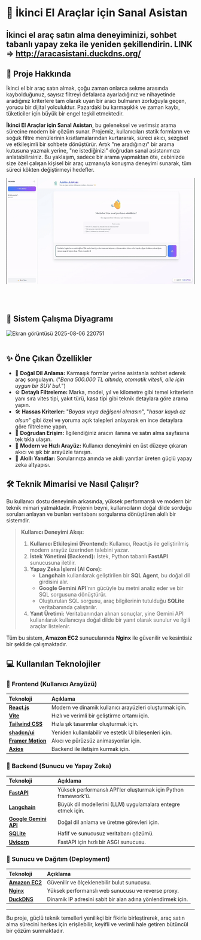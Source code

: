 # 🚗 İkinci El Araçlar için Sanal Asistan

**İkinci el araç satın alma deneyiminizi, sohbet tabanlı yapay zeka ile yeniden şekillendirin.**
LINK => http://aracasistani.duckdns.org/
---

## 📖 Proje Hakkında

İkinci el bir araç satın almak, çoğu zaman onlarca sekme arasında kaybolduğunuz, sayısız filtreyi defalarca ayarladığınız ve nihayetinde aradığınız kriterlere tam olarak uyan bir aracı bulmanın zorluğuyla geçen, yorucu bir dijital yolculuktur. Pazardaki bu karmaşıklık ve zaman kaybı, tüketiciler için büyük bir engel teşkil etmektedir.

**İkinci El Araçlar için Sanal Asistan**, bu geleneksel ve verimsiz arama sürecine modern bir çözüm sunar. Projemiz, kullanıcıları statik formların ve soğuk filtre menülerinin kısıtlamalarından kurtararak, süreci akıcı, sezgisel ve etkileşimli bir sohbete dönüştürür. Artık "ne aradığınızı" bir arama kutusuna yazmak yerine, "ne istediğinizi" doğrudan sanal asistanımıza anlatabilirsiniz. Bu yaklaşım, sadece bir arama yapmaktan öte, cebinizde size özel çalışan kişisel bir araç uzmanıyla konuşma deneyimi sunarak, tüm süreci kökten değiştirmeyi hedefler.


![Site](./site.gif)


<br>

<br>

## 🤖 Sistem Çalışma Diyagramı
<img width="1753" height="522" alt="Ekran görüntüsü 2025-08-06 220751" src="https://github.com/user-attachments/assets/e2e1fe77-24ee-425e-b609-11c2d391a00c" />

<br>

<br>

## ✨ Öne Çıkan Özellikler

- 💬 **Doğal Dil Anlama:** Karmaşık formlar yerine asistanla sohbet ederek araç sorgulayın. ("*Bana 500.000 TL altında, otomatik vitesli, aile için uygun bir SUV bul.*")
- ⚙️ **Detaylı Filtreleme:** Marka, model, yıl ve kilometre gibi temel kriterlerin yanı sıra vites tipi, yakıt türü, kasa tipi gibi teknik detaylara göre arama yapın.
- 🛠️ **Hassas Kriterler:** "*Boyası veya değişeni olmasın*", "*hasar kaydı az olsun*" gibi özel ve yoruma açık talepleri anlayarak en ince detaylara göre filtreleme yapın.
- 🔗 **Doğrudan Erişim:** İlgilendiğiniz aracın ilanına ve satın alma sayfasına tek tıkla ulaşın.
- 🚀 **Modern ve Hızlı Arayüz:** Kullanıcı deneyimini en üst düzeye çıkaran akıcı ve şık bir arayüzle tanışın.
- 🧠 **Akıllı Yanıtlar:** Sorularınıza anında ve akıllı yanıtlar üreten güçlü yapay zeka altyapısı.

## 🛠️ Teknik Mimarisi ve Nasıl Çalışır?

Bu kullanıcı dostu deneyimin arkasında, yüksek performanslı ve modern bir teknik mimari yatmaktadır. Projenin beyni, kullanıcıların doğal dilde sorduğu soruları anlayan ve bunları veritabanı sorgularına dönüştüren akıllı bir sistemdir.

> **Kullanıcı Deneyimi Akışı:**
> 1.  **Kullanıcı Etkileşimi (Frontend):** Kullanıcı, React.js ile geliştirilmiş modern arayüz üzerinden talebini yazar.
> 2.  **İstek Yönetimi (Backend):** İstek, Python tabanlı **FastAPI** sunucusuna iletilir.
> 3.  **Yapay Zeka İşlemi (AI Core):**
>     * **Langchain** kullanılarak geliştirilen bir **SQL Agent**, bu doğal dil girdisini alır.
>     * **Google Gemini API**'nın gücüyle bu metni analiz eder ve bir SQL sorgusuna dönüştürür.
>     * Oluşturulan SQL sorgusu, araç bilgilerinin tutulduğu **SQLite** veritabanında çalıştırılır.
> 4.  **Yanıt Üretimi:** Veritabanından alınan sonuçlar, yine Gemini API kullanılarak kullanıcıya doğal dilde bir yanıt olarak sunulur ve ilgili araçlar listelenir.

Tüm bu sistem, **Amazon EC2** sunucularında **Nginx** ile güvenilir ve kesintisiz bir şekilde çalışmaktadır.

## 💻 Kullanılan Teknolojiler

### 🔹 Frontend (Kullanıcı Arayüzü)

| Teknoloji | Açıklama |
| :--- | :--- |
| **[React.js](https://reactjs.org/)** | Modern ve dinamik kullanıcı arayüzleri oluşturmak için. |
| **[Vite](https://vitejs.dev/)** | Hızlı ve verimli bir geliştirme ortamı için. |
| **[Tailwind CSS](https://tailwindcss.com/)** | Hızla şık tasarımlar oluşturmak için. |
| **[shadcn/ui](https://ui.shadcn.dev/)** | Yeniden kullanılabilir ve estetik UI bileşenleri için. |
| **[Framer Motion](https://www.framer.com/motion/)** | Akıcı ve pürüzsüz animasyonlar için. |
| **[Axios](https://axios-http.com/)** | Backend ile iletişim kurmak için. |

### 🔹 Backend (Sunucu ve Yapay Zeka)

| Teknoloji | Açıklama |
| :--- | :--- |
| **[FastAPI](https://fastapi.tiangolo.com/)** | Yüksek performanslı API'ler oluşturmak için Python framework'ü. |
| **[Langchain](https://www.langchain.com/)** | Büyük dil modellerini (LLM) uygulamalara entegre etmek için. |
| **[Google Gemini API](https://ai.google.dev/)** | Doğal dil anlama ve üretme görevleri için. |
| **[SQLite](https://www.sqlite.org/)** | Hafif ve sunucusuz veritabanı çözümü. |
| **[Uvicorn](https://www.uvicorn.org/)** | FastAPI için hızlı bir ASGI sunucusu. |

### 🔹 Sunucu ve Dağıtım (Deployment)

| Teknoloji | Açıklama |
| :--- | :--- |
| **[Amazon EC2](https://aws.amazon.com/ec2/)** | Güvenilir ve ölçeklenebilir bulut sunucusu. |
| **[Nginx](https://nginx.org/)** | Yüksek performanslı web sunucusu ve reverse proxy. |
| **[DuckDNS](https://www.duckdns.org/)** | Dinamik IP adresini sabit bir alan adına yönlendirmek için. |

---


Bu proje, güçlü teknik temelleri yenilikçi bir fikirle birleştirerek, araç satın alma sürecini herkes için erişilebilir, keyifli ve verimli hale getiren bütüncül bir çözüm sunmaktadır.
